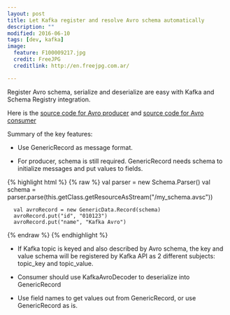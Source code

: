 ```yaml
---
layout: post
title: Let Kafka register and resolve Avro schema automatically
description: ""
modified: 2016-06-10
tags: [dev, kafka]
image:
  feature: F100009217.jpg
  credit: FreeJPG
  creditlink: http://en.freejpg.com.ar/

---
```


Register Avro schema, serialize and deserialize are easy with Kafka and Schema Registry integration.

Here is the [source code for Avro producer](https://github.com/confluentinc/examples/tree/master/kafka-clients/specific-avro-producer/)
and [source code for Avro consumer](https://github.com/confluentinc/examples/tree/master/kafka-clients/specific-avro-consumer/)

Summary of the key features:
* Use GenericRecord as message format.

* For producer, schema is still required.  GenericRecord needs schema to initialize messages and put values to fields.

{% highlight html %}
{% raw %}
      val parser = new Schema.Parser()
      val schema = parser.parse(this.getClass.getResourceAsStream("/my_schema.avsc"))

      val avroRecord = new GenericData.Record(schema)
      avroRecord.put("id", "010123")
      avroRecord.put("name", "Kafka Avro")        
{% endraw %}
{% endhighlight %}

* If Kafka topic is keyed and also described by Avro schema, the key and value schema will be registered by Kafka API as 2 different subjects: topic_key and topic_value.

* Consumer should use KafkaAvroDecoder to deserialize into GenericRecord

* Use field names to get values out from GenericRecord, or use GenericRecord as is.
